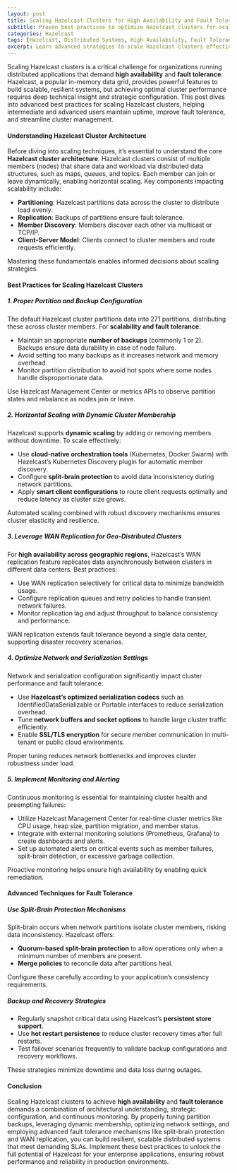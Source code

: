 ```yaml
---
layout: post  
title: Scaling Hazelcast Clusters for High Availability and Fault Tolerance  
subtitle: Proven best practices to optimize Hazelcast clusters for scalability, reliability, and resilience  
categories: Hazelcast  
tags: [Hazelcast, Distributed Systems, High Availability, Fault Tolerance, Scalability, Big Data, Caching]  
excerpt: Learn advanced strategies to scale Hazelcast clusters effectively, ensuring high availability and fault tolerance for distributed applications. Optimize performance and resilience with these best practices.  
---
```

Scaling Hazelcast clusters is a critical challenge for organizations running distributed applications that demand **high availability** and **fault tolerance**. Hazelcast, a popular in-memory data grid, provides powerful features to build scalable, resilient systems, but achieving optimal cluster performance requires deep technical insight and strategic configuration. This post dives into advanced best practices for scaling Hazelcast clusters, helping intermediate and advanced users maintain uptime, improve fault tolerance, and streamline cluster management.

#### Understanding Hazelcast Cluster Architecture

Before diving into scaling techniques, it’s essential to understand the core **Hazelcast cluster architecture**. Hazelcast clusters consist of multiple members (nodes) that share data and workload via distributed data structures, such as maps, queues, and topics. Each member can join or leave dynamically, enabling horizontal scaling. Key components impacting scalability include:

- **Partitioning**: Hazelcast partitions data across the cluster to distribute load evenly.
- **Replication**: Backups of partitions ensure fault tolerance.
- **Member Discovery**: Members discover each other via multicast or TCP/IP.
- **Client-Server Model**: Clients connect to cluster members and route requests efficiently.

Mastering these fundamentals enables informed decisions about scaling strategies.

#### Best Practices for Scaling Hazelcast Clusters

##### 1. Proper Partition and Backup Configuration

The default Hazelcast cluster partitions data into 271 partitions, distributing these across cluster members. For **scalability and fault tolerance**:

- Maintain an appropriate **number of backups** (commonly 1 or 2). Backups ensure data durability in case of node failure.
- Avoid setting too many backups as it increases network and memory overhead.
- Monitor partition distribution to avoid hot spots where some nodes handle disproportionate data.

Use Hazelcast Management Center or metrics APIs to observe partition states and rebalance as nodes join or leave.

##### 2. Horizontal Scaling with Dynamic Cluster Membership

Hazelcast supports **dynamic scaling** by adding or removing members without downtime. To scale effectively:

- Use **cloud-native orchestration tools** (Kubernetes, Docker Swarm) with Hazelcast’s Kubernetes Discovery plugin for automatic member discovery.
- Configure **split-brain protection** to avoid data inconsistency during network partitions.
- Apply **smart client configurations** to route client requests optimally and reduce latency as cluster size grows.

Automated scaling combined with robust discovery mechanisms ensures cluster elasticity and resilience.

##### 3. Leverage WAN Replication for Geo-Distributed Clusters

For **high availability across geographic regions**, Hazelcast’s WAN replication feature replicates data asynchronously between clusters in different data centers. Best practices:

- Use WAN replication selectively for critical data to minimize bandwidth usage.
- Configure replication queues and retry policies to handle transient network failures.
- Monitor replication lag and adjust throughput to balance consistency and performance.

WAN replication extends fault tolerance beyond a single data center, supporting disaster recovery scenarios.

##### 4. Optimize Network and Serialization Settings

Network and serialization configuration significantly impact cluster performance and fault tolerance:

- Use **Hazelcast’s optimized serialization codecs** such as IdentifiedDataSerializable or Portable interfaces to reduce serialization overhead.
- Tune **network buffers and socket options** to handle large cluster traffic efficiently.
- Enable **SSL/TLS encryption** for secure member communication in multi-tenant or public cloud environments.

Proper tuning reduces network bottlenecks and improves cluster robustness under load.

##### 5. Implement Monitoring and Alerting

Continuous monitoring is essential for maintaining cluster health and preempting failures:

- Utilize Hazelcast Management Center for real-time cluster metrics like CPU usage, heap size, partition migration, and member status.
- Integrate with external monitoring solutions (Prometheus, Grafana) to create dashboards and alerts.
- Set up automated alerts on critical events such as member failures, split-brain detection, or excessive garbage collection.

Proactive monitoring helps ensure high availability by enabling quick remediation.

#### Advanced Techniques for Fault Tolerance

##### Use Split-Brain Protection Mechanisms

Split-brain occurs when network partitions isolate cluster members, risking data inconsistency. Hazelcast offers:

- **Quorum-based split-brain protection** to allow operations only when a minimum number of members are present.
- **Merge policies** to reconcile data after partitions heal.

Configure these carefully according to your application’s consistency requirements.

##### Backup and Recovery Strategies

- Regularly snapshot critical data using Hazelcast’s **persistent store support**.
- Use **hot restart persistence** to reduce cluster recovery times after full restarts.
- Test failover scenarios frequently to validate backup configurations and recovery workflows.

These strategies minimize downtime and data loss during outages.

#### Conclusion

Scaling Hazelcast clusters to achieve **high availability** and **fault tolerance** demands a combination of architectural understanding, strategic configuration, and continuous monitoring. By properly tuning partition backups, leveraging dynamic membership, optimizing network settings, and employing advanced fault tolerance mechanisms like split-brain protection and WAN replication, you can build resilient, scalable distributed systems that meet demanding SLAs. Implement these best practices to unlock the full potential of Hazelcast for your enterprise applications, ensuring robust performance and reliability in production environments.
